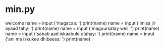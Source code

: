 # min.py
welcome
name = input ('magacaa: ')
print(name)
name = input ('imisa jir ayaad tahy: ')
print(name)
name = input ('maguursatay weli: ')
print(name)
name = input ('sabab aad iskaabulo utahay: ')
print(name)
name = input ('ani ma iskukee dhibeesa: ')
print(name)
